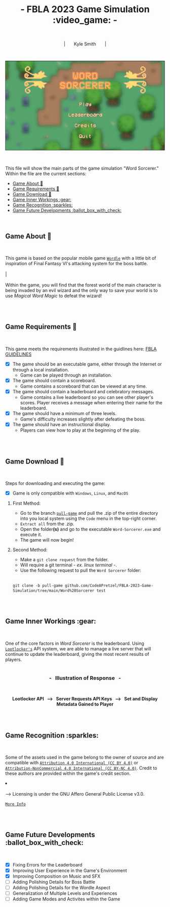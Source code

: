 <div align="center">
  <h1>
    - FBLA 2023 Game Simulation :video_game: -
  </h1>
</div>

<br>

<p align="center">
  | &nbsp &nbsp &nbsp Kyle Smith &nbsp &nbsp &nbsp |
</p>

<br>

![Main Menu](./GitAssets/thumbNailGame.png?raw=true "Main Menu")

<br>

This file will show the main parts of the game simulation "Word Sorcerer." Within the file are the current sections:

<ul>
  <li><a href="#game-about">Game About 📜</a></li>
  <li><a href="#game-requirements">Game Requirements 📑</a></li>
  <li><a href="#game-download">Game Download 🔧</a></li>
  <li><a href="#game-inner-workings">Game Inner Workings :gear:</a></li>
  <li><a href="#game-recognition">Game Recognition :sparkles:</a></li>
  <li><a href="#game-future-developments">Game Future Developments :ballot_box_with_check:</a></li>
</ul>

<br>

<a name="game-about"></a>
<h2>Game About 📜</h2>
<br>

This game is based on the popular mobile game <a href="https://www.nytimes.com/games/wordle/index.html">`Wordle`</a> with a little bit of inspiration of Final Fantasy VI's attacking system for the boss battle.
<br>
<br>
|
<br>
<br>
Within the game, you will find that the forest world of the main character is being invaded by an evil wizard and the only way to save your world is to use *Magical Word Magic* to defeat the wizard!

<br>
<br>

<a name="game-requirements"></a>
<h2>Game Requirements 📑</h2>
<br>

This game meets the requirements illustrated in the guidlines here: <a href="https://www.fbla-pbl.org/fbla-topics/">FBLA GUIDELINES</a>

- [x] The game should be an executable game, either through the Internet or through a local installation.
  - Game can be played through an installation.
- [x] The game should contain a scoreboard.
  - Game contains a scoreboard that can be viewed at any time.
- [x] The game should contain a leaderboard and celebratory messages.
  - Game contains a live leaderboard so you can see other player's scores. Player receives a message when entering their name for the leaderboard.
- [x] The game should have a minimum of three levels.
  - Game's difficulty increases slightly after defeating the boss.
- [x] The game should have an instructional display.
  - Players can view how to play at the beginning of the play.

<br>
<br>

<a name="game-download"></a>
<h2>Game Download 🔧</h2>
<br>

Steps for downloading and executing the game:

  - [x] Game is only compatible with `Windows`, `Linux`, and `MacOS`
   1. First Method:
      - Go to the branch <a href="https://github.com/CodeAPretzel/FBLA-2023-Game-Simulation/tree/pull-game">`pull-game`</a> and pull the .zip of the entire directory into you local system using the `Code` menu in the top-right corner.
      - `Extract all` from the .zip.
      - Open the folder<b>(s)</b> and go to the executable `Word-Sorcerer.exe` and execute it.
      - The game will now begin!
  
   2. Second Method:
      - Make a `git clone request` from the folder.
      - Will require a git terminal <i> - ex. linux terminal -</i>.
      - Use the following request to pull the `Word Sorcerer` folder:
      <br>
      
      ```
      git clone -b pull-game github.com/CodeAPretzel/FBLA-2023-Game-Simulation/tree/main/Word%20Sorcerer test
      ```

<br>
<br>

<a name="game-inner-workings"></a>
<h2>Game Inner Workings :gear:</h2>
<br>

One of the core factors in <i>Word Sorcerer</i> is the leaderboard. Using <a href="https://lootlocker.com/?gclid=CjwKCAjwue6hBhBVEiwA9YTx8EQW2c-GlN_UVjrRAPVk0_OmgoPnOADHqUkqmBgvlgIe3FeFSEqXvhoCGpMQAvD_BwE">`Lootlocker's`</a> API system, we are able to manage a live server that will continue to update the leaderboard, giving the most recent results of players.
<br>
<br>

<h3>
  <p align="center">
    - &nbsp Illustration of Response &nbsp -
  </p>
</h3>
<br>

<b>
  <p align="center">
    Lootlocker API &nbsp --> &nbsp Server Requests API Keys &nbsp --> &nbsp Set and Display Metadata Gained to Player
  </p>
</b>

<br>
<br>

<a name="game-recognition"></a>
<h2>Game Recognition :sparkles:</h2>
<br>

Some of the assets used in the game belong to the owner of source and are compatible with <a href="https://creativecommons.org/licenses/by/4.0/">`Attribution 4.0 International (CC BY 4.0)`</a> or <a href="https://creativecommons.org/licenses/by-nc/4.0/">`Attribution-NonCommercial 4.0 International (CC BY-NC 4.0)`</a>. Credit to these authors are provided within the game's credit section.
<!--><li></li><br>

--> Licensing is under the GNU Affero General Public License v3.0.
<a href="https://github.com/CodeAPretzel/FBLA-2023-Game-Simulation/blob/main/LICENSE">`More Info`</a>

<br>
<br>

<a name="game-future-developments"></a>
<h2>Game Future Developments :ballot_box_with_check:</h2>
<br>

- [x] Fixing Errors for the Leaderboard
- [x] Improving User Experience in the Game's Environment
- [x] Improving Composition on Music and SFX
- [ ] Adding Polishing Details for Boss Battle
- [ ] Adding Polishing Details for the Wordle Aspect
- [ ] Generalization of Multiple Levels and Experiences
- [ ] Adding Game Modes and Activites within the Game

